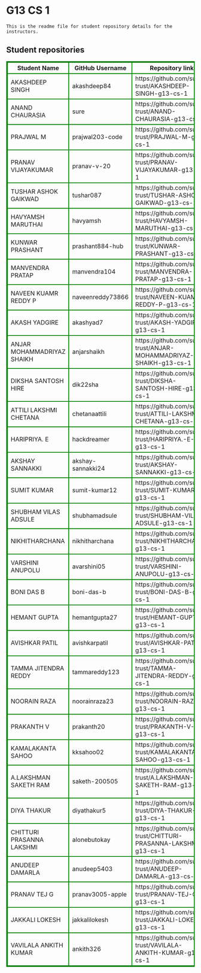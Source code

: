 # G13 CS 1
    This is the readme file for student repository details for the instructors.
## Student repositories 
<table style="border : 2px solid green; width:100%;">
<tr >
<th style="border : 2px solid green;">Student Name</th>
<th style="border : 2px solid green;">GitHub Username</th>
<th style="border : 2px solid green;">Repository link</th>
</tr>
<tr style="border : 2px solid green;">
<td style="border : 2px solid green;">AKASHDEEP SINGH</td> 

<td style="border : 2px solid green;">akashdeep84</td> 

<td style="border : 2px solid green;">https://github.com/sure-trust/AKASHDEEP-SINGH-g13-cs-1</td> 
</tr>

<tr style="border : 2px solid green;">
<td style="border : 2px solid green;">ANAND CHAURASIA</td> 

<td style="border : 2px solid green;">sure</td> 

<td style="border : 2px solid green;">https://github.com/sure-trust/ANAND-CHAURASIA-g13-cs-1</td> 
</tr>

<tr style="border : 2px solid green;">
<td style="border : 2px solid green;">PRAJWAL M</td> 

<td style="border : 2px solid green;">prajwal203-code</td> 

<td style="border : 2px solid green;">https://github.com/sure-trust/PRAJWAL-M-g13-cs-1</td> 
</tr>

<tr style="border : 2px solid green;">
<td style="border : 2px solid green;">PRANAV VIJAYAKUMAR</td> 

<td style="border : 2px solid green;">pranav-v-20</td> 

<td style="border : 2px solid green;">https://github.com/sure-trust/PRANAV-VIJAYAKUMAR-g13-cs-1</td> 
</tr>

<tr style="border : 2px solid green;">
<td style="border : 2px solid green;">TUSHAR ASHOK GAIKWAD</td> 

<td style="border : 2px solid green;">tushar087</td> 

<td style="border : 2px solid green;">https://github.com/sure-trust/TUSHAR-ASHOK-GAIKWAD-g13-cs-1</td> 
</tr>

<tr style="border : 2px solid green;">
<td style="border : 2px solid green;">HAVYAMSH MARUTHAI</td> 

<td style="border : 2px solid green;">havyamsh</td> 

<td style="border : 2px solid green;">https://github.com/sure-trust/HAVYAMSH-MARUTHAI-g13-cs-1</td> 
</tr>

<tr style="border : 2px solid green;">
<td style="border : 2px solid green;">KUNWAR PRASHANT</td> 

<td style="border : 2px solid green;">prashant884-hub</td> 

<td style="border : 2px solid green;">https://github.com/sure-trust/KUNWAR-PRASHANT-g13-cs-1</td> 
</tr>

<tr style="border : 2px solid green;">
<td style="border : 2px solid green;">MANVENDRA PRATAP</td> 

<td style="border : 2px solid green;">manvendra104</td> 

<td style="border : 2px solid green;">https://github.com/sure-trust/MANVENDRA-PRATAP-g13-cs-1</td> 
</tr>

<tr style="border : 2px solid green;">
<td style="border : 2px solid green;">NAVEEN KUAMR REDDY P</td> 

<td style="border : 2px solid green;">naveenreddy73866</td> 

<td style="border : 2px solid green;">https://github.com/sure-trust/NAVEEN-KUAMR-REDDY-P-g13-cs-1</td> 
</tr>

<tr style="border : 2px solid green;">
<td style="border : 2px solid green;">AKASH YADGIRE</td> 

<td style="border : 2px solid green;">akashyad7</td> 

<td style="border : 2px solid green;">https://github.com/sure-trust/AKASH-YADGIRE-g13-cs-1</td> 
</tr>

<tr style="border : 2px solid green;">
<td style="border : 2px solid green;">ANJAR MOHAMMADRIYAZ SHAIKH</td> 

<td style="border : 2px solid green;">anjarshaikh</td> 

<td style="border : 2px solid green;">https://github.com/sure-trust/ANJAR-MOHAMMADRIYAZ-SHAIKH-g13-cs-1</td> 
</tr>

<tr style="border : 2px solid green;">
<td style="border : 2px solid green;">DIKSHA SANTOSH HIRE</td> 

<td style="border : 2px solid green;">dik22sha</td> 

<td style="border : 2px solid green;">https://github.com/sure-trust/DIKSHA-SANTOSH-HIRE-g13-cs-1</td> 
</tr>

<tr style="border : 2px solid green;">
<td style="border : 2px solid green;">ATTILI LAKSHMI CHETANA</td> 

<td style="border : 2px solid green;">chetanaattili</td> 

<td style="border : 2px solid green;">https://github.com/sure-trust/ATTILI-LAKSHMI-CHETANA-g13-cs-1</td> 
</tr>

<tr style="border : 2px solid green;">
<td style="border : 2px solid green;">HARIPRIYA. E</td> 

<td style="border : 2px solid green;">hackdreamer</td> 

<td style="border : 2px solid green;">https://github.com/sure-trust/HARIPRIYA.-E-g13-cs-1</td> 
</tr>

<tr style="border : 2px solid green;">
<td style="border : 2px solid green;">AKSHAY SANNAKKI</td> 

<td style="border : 2px solid green;">akshay-sannakki24</td> 

<td style="border : 2px solid green;">https://github.com/sure-trust/AKSHAY-SANNAKKI-g13-cs-1</td> 
</tr>

<tr style="border : 2px solid green;">
<td style="border : 2px solid green;">SUMIT KUMAR</td> 

<td style="border : 2px solid green;">sumit-kumar12</td> 

<td style="border : 2px solid green;">https://github.com/sure-trust/SUMIT-KUMAR-g13-cs-1</td> 
</tr>

<tr style="border : 2px solid green;">
<td style="border : 2px solid green;">SHUBHAM VILAS ADSULE</td> 

<td style="border : 2px solid green;">shubhamadsule</td> 

<td style="border : 2px solid green;">https://github.com/sure-trust/SHUBHAM-VILAS-ADSULE-g13-cs-1</td> 
</tr>

<tr style="border : 2px solid green;">
<td style="border : 2px solid green;">NIKHITHARCHANA</td> 

<td style="border : 2px solid green;">nikhitharchana</td> 

<td style="border : 2px solid green;">https://github.com/sure-trust/NIKHITHARCHANA-g13-cs-1</td> 
</tr>

<tr style="border : 2px solid green;">
<td style="border : 2px solid green;">VARSHINI ANUPOLU</td> 

<td style="border : 2px solid green;">avarshini05</td> 

<td style="border : 2px solid green;">https://github.com/sure-trust/VARSHINI-ANUPOLU-g13-cs-1</td> 
</tr>

<tr style="border : 2px solid green;">
<td style="border : 2px solid green;">BONI DAS B</td> 

<td style="border : 2px solid green;">boni-das-b</td> 

<td style="border : 2px solid green;">https://github.com/sure-trust/BONI-DAS-B-g13-cs-1</td> 
</tr>

<tr style="border : 2px solid green;">
<td style="border : 2px solid green;">HEMANT GUPTA</td> 

<td style="border : 2px solid green;">hemantgupta27</td> 

<td style="border : 2px solid green;">https://github.com/sure-trust/HEMANT-GUPTA-g13-cs-1</td> 
</tr>

<tr style="border : 2px solid green;">
<td style="border : 2px solid green;">AVISHKAR PATIL</td> 

<td style="border : 2px solid green;">avishkarpatil</td> 

<td style="border : 2px solid green;">https://github.com/sure-trust/AVISHKAR-PATIL-g13-cs-1</td> 
</tr>

<tr style="border : 2px solid green;">
<td style="border : 2px solid green;">TAMMA JITENDRA REDDY</td> 

<td style="border : 2px solid green;">tammareddy123</td> 

<td style="border : 2px solid green;">https://github.com/sure-trust/TAMMA-JITENDRA-REDDY-g13-cs-1</td> 
</tr>

<tr style="border : 2px solid green;">
<td style="border : 2px solid green;">NOORAIN RAZA</td> 

<td style="border : 2px solid green;">noorainraza23</td> 

<td style="border : 2px solid green;">https://github.com/sure-trust/NOORAIN-RAZA-g13-cs-1</td> 
</tr>

<tr style="border : 2px solid green;">
<td style="border : 2px solid green;">PRAKANTH V</td> 

<td style="border : 2px solid green;">prakanth20</td> 

<td style="border : 2px solid green;">https://github.com/sure-trust/PRAKANTH-V-g13-cs-1</td> 
</tr>

<tr style="border : 2px solid green;">
<td style="border : 2px solid green;">KAMALAKANTA SAHOO</td> 

<td style="border : 2px solid green;">kksahoo02</td> 

<td style="border : 2px solid green;">https://github.com/sure-trust/KAMALAKANTA-SAHOO-g13-cs-1</td> 
</tr>

<tr style="border : 2px solid green;">
<td style="border : 2px solid green;">A.LAKSHMAN SAKETH RAM</td> 

<td style="border : 2px solid green;">saketh-200505</td> 

<td style="border : 2px solid green;">https://github.com/sure-trust/A.LAKSHMAN-SAKETH-RAM-g13-cs-1</td> 
</tr>

<tr style="border : 2px solid green;">
<td style="border : 2px solid green;">DIYA THAKUR</td> 

<td style="border : 2px solid green;">diyathakur5</td> 

<td style="border : 2px solid green;">https://github.com/sure-trust/DIYA-THAKUR-g13-cs-1</td> 
</tr>

<tr style="border : 2px solid green;">
<td style="border : 2px solid green;">CHITTURI PRASANNA LAKSHMI</td> 

<td style="border : 2px solid green;">alonebutokay</td> 

<td style="border : 2px solid green;">https://github.com/sure-trust/CHITTURI-PRASANNA-LAKSHMI-g13-cs-1</td> 
</tr>

<tr style="border : 2px solid green;">
<td style="border : 2px solid green;">ANUDEEP DAMARLA</td> 

<td style="border : 2px solid green;">anudeep5403</td> 

<td style="border : 2px solid green;">https://github.com/sure-trust/ANUDEEP-DAMARLA-g13-cs-1</td> 
</tr>

<tr style="border : 2px solid green;">
<td style="border : 2px solid green;">PRANAV TEJ G</td> 

<td style="border : 2px solid green;">pranav3005-apple</td> 

<td style="border : 2px solid green;">https://github.com/sure-trust/PRANAV-TEJ-G-g13-cs-1</td> 
</tr>

<tr style="border : 2px solid green;">
<td style="border : 2px solid green;">JAKKALI LOKESH</td> 

<td style="border : 2px solid green;">jakkalilokesh</td> 

<td style="border : 2px solid green;">https://github.com/sure-trust/JAKKALI-LOKESH-g13-cs-1</td> 
</tr>

<tr style="border : 2px solid green;">
<td style="border : 2px solid green;">VAVILALA ANKITH KUMAR</td> 

<td style="border : 2px solid green;">ankith326</td> 

<td style="border : 2px solid green;">https://github.com/sure-trust/VAVILALA-ANKITH-KUMAR-g13-cs-1</td> 
</tr>

